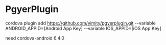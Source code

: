 # PgyerPlugin
cordova plugin add https://github.com/yimity/pgyerplugin.git --variable ANDROID_APPID=[Android App Key] --variable IOS_APPID=[iOS App Key]

need cordova-android 6.4.0
